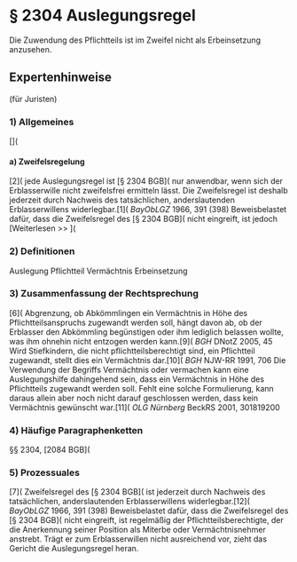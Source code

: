 # § 2304 Auslegungsregel
Die Zuwendung des Pflichtteils ist im Zweifel nicht als Erbeinsetzung anzusehen.
## Expertenhinweise
(für Juristen)
### 1) Allgemeines
[](
#### a) Zweifelsregelung
[2]( jede Auslegungsregel ist [§ 2304 BGB]( nur anwendbar, wenn sich der Erblasserwille nicht zweifelsfrei ermitteln lässt. Die Zweifelsregel ist deshalb jederzeit durch Nachweis des tatsächlichen, anderslautenden Erblasserwillens widerlegbar.[1](  _BayObLGZ_ 1966, 391 (398)  Beweisbelastet dafür, dass die Zweifelsregel des [§ 2304 BGB]( nicht eingreift, ist jedoch
[Weiterlesen >> ](
### 2) Definitionen
Auslegung
Pflichtteil
Vermächtnis
Erbeinsetzung
### 3) Zusammenfassung der Rechtsprechung
[6]( Abgrenzung, ob Abkömmlingen ein Vermächtnis in Höhe des Pflichtteilsanspruchs zugewandt werden soll, hängt davon ab, ob der Erblasser den Abkömmling begünstigen oder ihm lediglich belassen wollte, was ihm ohnehin nicht entzogen werden kann.[9](  _BGH_ DNotZ 2005, 45
Wird Stiefkindern, die nicht pflichtteilsberechtigt sind, ein Pflichtteil zugewandt, stellt dies ein Vermächtnis dar.[10](  _BGH_ NJW-RR 1991, 706
Die Verwendung der Begriffs Vermächtnis oder vermachen kann eine Auslegungshilfe dahingehend sein, dass ein Vermächtnis in Höhe des Pflichtteils zugewandt werden soll. Fehlt eine solche Formulierung, kann daraus allein aber noch nicht darauf geschlossen werden, dass kein Vermächtnis gewünscht war.[11](  _OLG Nürnberg_ BeckRS 2001, 301819200
### 4) Häufige Paragraphenketten
§§ 2304, [2084 BGB](
### 5) Prozessuales
[7]( Zweifelsregel des [§ 2304 BGB]( ist jederzeit durch Nachweis des tatsächlichen, anderslautenden Erblasserwillens widerlegbar.[12](  _BayObLGZ_ 1966, 391 (398)  Beweisbelastet dafür, dass die Zweifelsregel des [§ 2304 BGB]( nicht eingreift, ist regelmäßig der Pflichtteilsberechtigte, der die Anerkennung seiner Position als Miterbe oder Vermächtnisnehmer anstrebt. Trägt er zum Erblasserwillen nicht ausreichend vor, zieht das Gericht die Auslegungsregel heran.